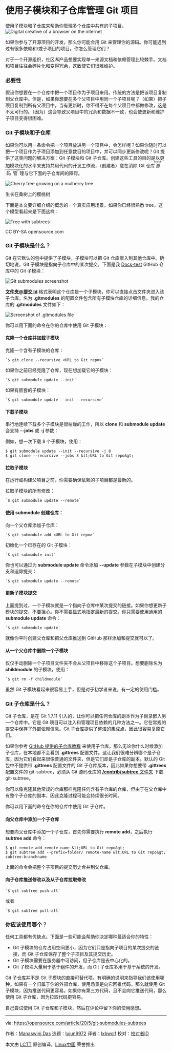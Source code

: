 [#]: collector: (lujun9972)
[#]: translator: (lxbwolf)
[#]: reviewer: ( )
[#]: publisher: ( )
[#]: url: ( )
[#]: subject: (Managing Git projects with submodules and subtrees)
[#]: via: (https://opensource.com/article/20/5/git-submodules-subtrees)
[#]: author: (Manaswini Das https://opensource.com/users/manaswinidas)

使用子模块和子仓库管理 Git 项目
======
使用子模块和子仓库来帮助你管理多个仓库中共有的子项目。
![Digital creative of a browser on the internet][1]

如果你参与了开源项目的开发，那么你可能会用 Git 来管理你的源码。你可能遇到过有很多依赖和/或子项目的项目。你怎么管理它们？

对于一个开源组织，社区*和*产品想要实现单一来源文档和依赖管理比较棘手。文档和项目往往会碎片化和变得冗余，这致使它们很难维护。

### 必要性

假设你想要在一个仓库中把一个项目作为子项目来用。传统的方法是把该项目复制到父仓库中。但是，如果你想要在多个父项目中用同一个子项目呢？（如果）把子项目复制到所有父项目中，当有更新时，你不得不在每个父项目中都做修改，这是不太可行的。（因为）这会导致父项目中的冗余和数据不一致，也会使更新和维护子项目变得很困难。

### Git 子模块和子仓库

如果你可以用一条命令把一个项目放进另一个项目中，会怎样呢？如果你随时可以把一个项目作为子项目添加到任意数目的项目中，并可以同步更新修改呢？Git 提供了这类问题的解决方案：Git 子模块和 Git 子仓库。创建这些工具的目的是以更加模块化的水平来支持共用代码的开发工作流，（创建者）意在消除 Git 仓库<ruby>源码管理<rt>source-code management</rt></ruby>与它下面的子仓库间的障碍。

![Cherry tree growing on a mulberry tree][2]

生长在桑树上的樱桃树

下面是本文要详细介绍的概念的一个真实应用场景。如果你已经很熟悉 tree，这个模型看起来是下面这样：

![Tree with subtrees][3]

CC BY-SA opensource.com

### Git 子模块是什么？

Git 在它默认的包中提供了子模块，子模块可以把 Git 仓库嵌入到其他仓库中。确切地说，Git 子模块是指向子仓库中的某次提交。下面是我 [Docs-test][4] GitHub 仓库中的 Git 子模块：

![Git submodules screenshot][5]

**[文件夹@提交 Id][6]** 格式表明这个仓库是一个子模块，你可以直接点击文件夹进入该子仓库。名为 **.gitmodules** 的配置文件包含所有子模块仓库的详细信息。我的仓库的 **.gitmodules** 文件如下：

![Screenshot of .gitmodules file][7]

你可以用下面的命令在你的仓库中使用 Git 子模块：

#### 克隆一个仓库并加载子模块

克隆一个含有子模块的仓库：


```
`$ git clone --recursive <URL to Git repo>`
```

如果你之前已经克隆了仓库，现在想加载它的子模块：


```
`$ git submodule update --init`
```

如果有嵌套的子模块：


```
`$ git submodule update --init --recursive`
```

#### 下载子模块

串行地连续下载多个子模块是很枯燥的工作，所以 **clone** 和 **submodule update** 会支持 **\--jobs** 或 **-j** 参数：

例如，想一次下载 8 个子模块，使用：


```
$ git submodule update --init --recursive -j 8
$ git clone --recursive --jobs 8 &lt;URL to Git repo&gt;
```

#### 拉取子模块

在运行或构建父项目之前，你需要确保依赖的子项目都是最新的。

拉取子模块的所有修改：


```
`$ git submodule update --remote`
```

#### 使用 submodule 创建仓库：

向一个父仓库添加子仓库：


```
`$ git submodule add <URL to Git repo>`
```

初始化一个已存在的 Git 子模块：


```
`$ git submodule init`
```

你也可以通过为 **submodule update** 命令添加 **\--update** 参数在子模块中创建分支和追踪提交：


```
`$ git submodule update --remote`
```

#### 更新子模块提交

上面提到过，一个子模块就是一个指向子仓库中某次提交的链接。如果你想更新子模块的提交，不要担心。你不需要显式地指定最新的提交。你只需要使用通用的 **submodule update** 命令：


```
`$ git submodule update`
```

就像你平时创建父仓库和把父仓库推送到 GitHub 那样添加和提交就可以了。

#### 从一个父仓库中删除一个子模块

仅仅手动删除一个子项目文件夹不会从父项目中移除这个子项目。想要删除名为 **childmodule** 的子模块，使用：


```
`$ git rm -f childmodule`
```

虽然 Git 子模块看起来很容易上手，但是对于初学者来说，有一定的使用门槛。

### Git 子仓库是什么？

Git 子仓库，是在 Git 1.7.11 引入的，让你可以把任何仓库的副本作为子目录嵌入另一个仓库中。它是 Git 项目可以注入和管理项目依赖的几种方法之一。它在常规的提交中保存了外部依赖信息。Git 子仓库提供了整洁的集成点，因此很容易复原它们。

如果你参考 [GitHub 提供的子仓库教程][8] 来使用子仓库，那么无论你什么时候添加子仓库，在本地都不会看到 **.gittrees** 配置文件。这让我们很难分辨哪个是子仓库，因为它们看起来很像普通的文件夹，但是它们却是子仓库的副本。默认的 Git 包中不提供带 **.gittrees** 配置文件的 Git 子仓库版本，因此如果你想要带 **.gittrees** 配置文件的 git-subtree，必须从 Git 源码仓库的 [**/contrib/subtree** 文件夹][9] 下载 git-subtree。

你可以像克隆其他常规的仓库那样克隆任何含有子仓库的仓库，但由于在父仓库中有整个子仓库的副本，因此克隆过程可能会持续很长时间。

你可以用下面的命令在你的仓库中使用 Git 子仓库。

#### 向父仓库中添加一个子仓库

想要向父仓库中添加一个子仓库，首先你需要执行 **remote add**，之后执行 **subtree add** 命令：


```
$ git remote add remote-name &lt;URL to Git repo&gt;
$ git subtree add --prefix=folder/ remote-name &lt;URL to Git repo&gt; subtree-branchname
```

上面的命令会把整个子项目的提交历史合并到父仓库。

#### 向子仓库推送修改以及从子仓库拉取修改


```
`$ git subtree push-all`
```

或者


```
`$ git subtree pull-all`
```

### 你应该使用哪个？

任何工具都有优缺点。下面是一些可能会帮助你决定哪种最适合你的特性：

  * Git 子模块的仓库占用空间更小，因为它们只是指向子项目的某次提交的链接，而 Git 子仓库保存了整个子项目及其提交历史。
  * Git 子模块需要在服务器中可访问，但子仓库是去中心化的。
  * Git 子模块大量用于基于组件的开发，而 Git 子仓库多用于基于系统的开发。

Git 子仓库并不是 Git 子模块的直接可替代项。有明确的说明来指导我们该使用哪种。如果有一个归属于你的外部仓库，使用场景是向它回推代码，那么就使用 Git 子模块，因为推送代码更容易。如果你有第三方代码，且不会向它推送代码，那么使用 Git 子仓库，因为拉取代码更容易。

自己尝试使用 Git 子仓库和子模块，然后在评论中留下你的使用感想。

--------------------------------------------------------------------------------

via: https://opensource.com/article/20/5/git-submodules-subtrees

作者：[Manaswini Das][a]
选题：[lujun9972][b]
译者：[lxbwolf](https://github.com/lxbwolf)
校对：[校对者ID](https://github.com/校对者ID)

本文由 [LCTT](https://github.com/LCTT/TranslateProject) 原创编译，[Linux中国](https://linux.cn/) 荣誉推出

[a]: https://opensource.com/users/manaswinidas
[b]: https://github.com/lujun9972
[1]: https://opensource.com/sites/default/files/styles/image-full-size/public/lead-images/browser_web_internet_website.png?itok=g5B_Bw62 (Digital creative of a browser on the internet)
[2]: https://opensource.com/sites/default/files/uploads/640px-bialbero_di_casorzo.jpg (Cherry tree growing on a mulberry tree)
[3]: https://opensource.com/sites/default/files/subtree_0.png (Tree with subtrees)
[4]: https://github.com/manaswinidas/Docs-test/
[5]: https://opensource.com/sites/default/files/uploads/git-submodules_github.png (Git submodules screenshot)
[6]: mailto:folder@commitId
[7]: https://opensource.com/sites/default/files/uploads/gitmodules.png (Screenshot of .gitmodules file)
[8]: https://help.github.com/en/github/using-git/about-git-subtree-merges
[9]: https://github.com/git/git/tree/master/contrib/subtree
